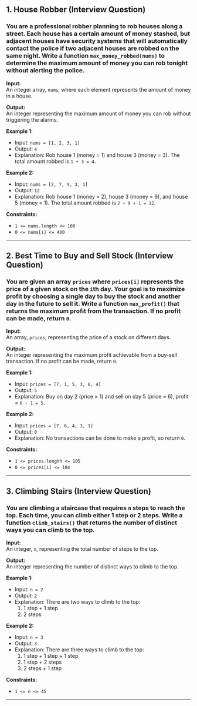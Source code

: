 ## 1. House Robber (**Interview Question**)

### You are a professional robber planning to rob houses along a street. Each house has a certain amount of money stashed, but adjacent houses have security systems that will automatically contact the police if two adjacent houses are robbed on the same night. Write a function `max_money_robbed(nums)` to determine the maximum amount of money you can rob tonight without alerting the police.

**Input:**  
An integer array, `nums`, where each element represents the amount of money in a house.

**Output:**  
An integer representing the maximum amount of money you can rob without triggering the alarms.

**Example 1:**

- Input: `nums = [1, 2, 3, 1]`
- Output: `4`
- Explanation: Rob house 1 (money = 1) and house 3 (money = 3). The total amount robbed is `1 + 3 = 4`.

**Example 2:**

- Input: `nums = [2, 7, 9, 3, 1]`
- Output: `12`
- Explanation: Rob house 1 (money = 2), house 3 (money = 9), and house 5 (money = 1). The total amount robbed is `2 + 9 + 1 = 12`.

**Constraints:**

- `1 <= nums.length <= 100`
- `0 <= nums[i] <= 400`

-----------------------------------------------------------------------------------------



## 2. Best Time to Buy and Sell Stock (**Interview Question**)

### You are given an array `prices` where `prices[i]` represents the price of a given stock on the `i`th day. Your goal is to maximize profit by choosing a single day to buy the stock and another day in the future to sell it. Write a function `max_profit()` that returns the maximum profit from the transaction. If no profit can be made, return `0`.

**Input:**  
An array, `prices`, representing the price of a stock on different days.

**Output:**  
An integer representing the maximum profit achievable from a buy-sell transaction. If no profit can be made, return `0`.

**Example 1:**

- Input: `prices = [7, 1, 5, 3, 6, 4]`
- Output: `5`
- Explanation: Buy on day 2 (price = 1) and sell on day 5 (price = 6), profit = `6 - 1 = 5`.

**Example 2:**

- Input: `prices = [7, 6, 4, 3, 1]`
- Output: `0`
- Explanation: No transactions can be done to make a profit, so return `0`.

**Constraints:**

- `1 <= prices.length <= 105`
- `0 <= prices[i] <= 104`

-----------------------------------------------------------------------------------------



## 3. Climbing Stairs (**Interview Question**)

### You are climbing a staircase that requires `n` steps to reach the top. Each time, you can climb either 1 step or 2 steps. Write a function `climb_stairs()` that returns the number of distinct ways you can climb to the top.

**Input:**  
An integer, `n`, representing the total number of steps to the top.

**Output:**  
An integer representing the number of distinct ways to climb to the top.

**Example 1:**

- Input: `n = 2`
- Output: `2`
- Explanation: There are two ways to climb to the top:
  1. 1 step + 1 step
  2. 2 steps

**Example 2:**

- Input: `n = 3`
- Output: `3`
- Explanation: There are three ways to climb to the top:
  1. 1 step + 1 step + 1 step
  2. 1 step + 2 steps
  3. 2 steps + 1 step

**Constraints:**

- `1 <= n <= 45`

-----------------------------------------------------------------------------------------

